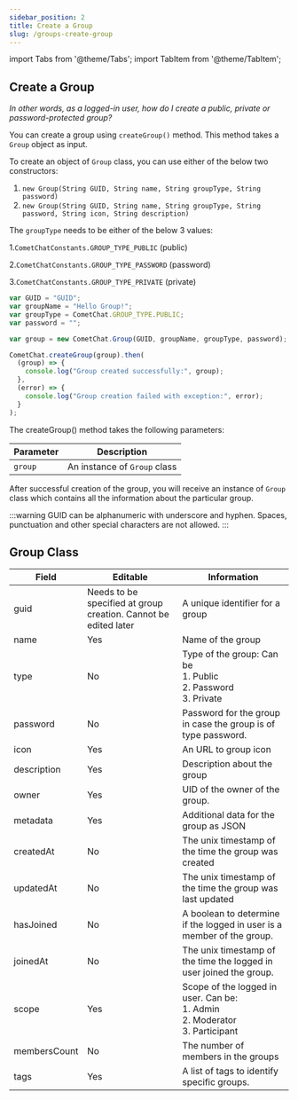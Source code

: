 ```yaml
---
sidebar_position: 2
title: Create a Group
slug: /groups-create-group
---
```


import Tabs from '@theme/Tabs';
import TabItem from '@theme/TabItem';

## Create a Group

_In other words, as a logged-in user, how do I create a public, private or password-protected group?_

You can create a group using `createGroup()` method. This method takes a `Group` object as input.

To create an object of `Group` class, you can use either of the below two constructors:

1. `new Group(String GUID, String name, String groupType, String password)`
2. `new Group(String GUID, String name, String groupType, String password, String icon, String description)`

The `groupType` needs to be either of the below 3 values:

1.`CometChatConstants.GROUP_TYPE_PUBLIC` (public)

2.`CometChatConstants.GROUP_TYPE_PASSWORD` (password)

3.`CometChatConstants.GROUP_TYPE_PRIVATE` (private)

<Tabs>
<TabItem value="Create Group" label="Create Group">

```javascript
var GUID = "GUID";
var groupName = "Hello Group!";
var groupType = CometChat.GROUP_TYPE.PUBLIC;
var password = "";

var group = new CometChat.Group(GUID, groupName, groupType, password);

CometChat.createGroup(group).then(
  (group) => {
    console.log("Group created successfully:", group);
  },
  (error) => {
    console.log("Group creation failed with exception:", error);
  }
);
```

</TabItem>
</Tabs>

The createGroup() method takes the following parameters:

| Parameter | Description                  |
| --------- | ---------------------------- |
| `group`   | An instance of `Group` class |

After successful creation of the group, you will receive an instance of `Group` class which contains all the information about the particular group.

:::warning
GUID can be alphanumeric with underscore and hyphen. Spaces, punctuation and other special characters are not allowed.
:::

## Group Class

| Field        | Editable                                                        | Information                                                                           |
| ------------ | --------------------------------------------------------------- | ------------------------------------------------------------------------------------- |
| guid         | Needs to be specified at group creation. Cannot be edited later | A unique identifier for a group                                                       |
| name         | Yes                                                             | Name of the group                                                                     |
| type         | No                                                              | Type of the group: Can be <br/>1. Public<br/>2. Password<br/>3. Private               |
| password     | No                                                              | Password for the group in case the group is of type password.                         |
| icon         | Yes                                                             | An URL to group icon                                                                  |
| description  | Yes                                                             | Description about the group                                                           |
| owner        | Yes                                                             | UID of the owner of the group.                                                        |
| metadata     | Yes                                                             | Additional data for the group as JSON                                                 |
| createdAt    | No                                                              | The unix timestamp of the time the group was created                                  |
| updatedAt    | No                                                              | The unix timestamp of the time the group was last updated                             |
| hasJoined    | No                                                              | A boolean to determine if the logged in user is a member of the group.                |
| joinedAt     | No                                                              | The unix timestamp of the time the logged in user joined the group.                   |
| scope        | Yes                                                             | Scope of the logged in user. Can be:<br/>1. Admin<br/>2. Moderator<br/>3. Participant |
| membersCount | No                                                              | The number of members in the groups                                                   |
| tags         | Yes                                                             | A list of tags to identify specific groups.                                           |
